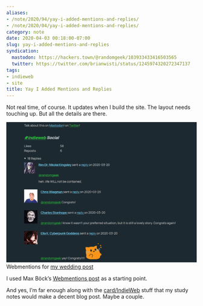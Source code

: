 ```yaml
---
aliases:
- /note/2020/94/yay-i-added-mentions-and-replies/
- /note/2020/04/yay-i-added-mentions-and-replies/
category: note
date: 2020-04-03 00:18:00-07:00
slug: yay-i-added-mentions-and-replies
syndication:
  mastodon: https://hackers.town/@randomgeek/103933433416503565
  twitter: https://twitter.com/brianwisti/status/1245974320272347137
tags:
- indieweb
- site
title: Yay I Added Mentions and Replies
---
```


Not real time, of course. It updates when I build the site. The layout needs touching up. But all the details are there.

![attachments/img/2020/cover-2020-04-03.png](../../../attachments/img/2020/cover-2020-04-03.png)
Webmentions for [my wedding post](../03/got-married-yesterday.md)

I used Max Böck’s [Webmentions post](https://mxb.dev/blog/using-webmentions-on-static-sites/#webmentions) as a starting point.

And yes, I’m far enough along with the [card/IndieWeb](../../../card/IndieWeb.md) stuff that my study notes would make a decent blog post. Maybe a couple.
